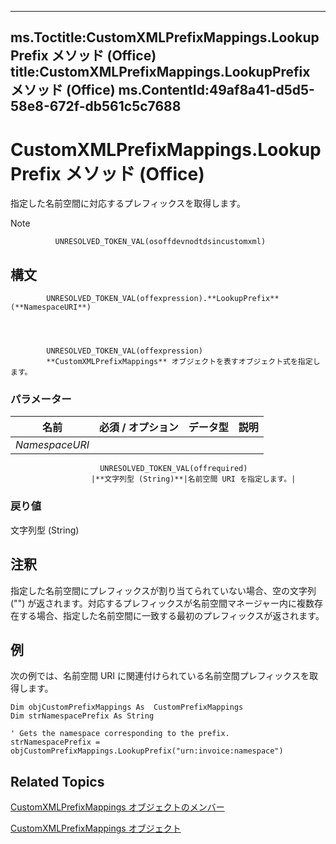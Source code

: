 

---
ms.Toctitle:CustomXMLPrefixMappings.LookupPrefix メソッド (Office)
title:CustomXMLPrefixMappings.LookupPrefix メソッド (Office)
ms.ContentId:49af8a41-d5d5-58e8-672f-db561c5c7688
---
# CustomXMLPrefixMappings.LookupPrefix メソッド (Office)




指定した名前空間に対応するプレフィックスを取得します。

>[!NOTE]
>
              UNRESOLVED_TOKEN_VAL(osoffdevnodtdsincustomxml)
            





## 構文

            UNRESOLVED_TOKEN_VAL(offexpression).**LookupPrefix**(**NamespaceURI**)




            UNRESOLVED_TOKEN_VAL(offexpression)
            **CustomXMLPrefixMappings** オブジェクトを表すオブジェクト式を指定します。

### パラメーター

|**名前**|**必須 / オプション**|**データ型**|**説明**|
|---|---|---|---|
|*NamespaceURI*|
                        UNRESOLVED_TOKEN_VAL(offrequired)
                      |**文字列型 (String)**|名前空間 URI を指定します。|



### 戻り値
文字列型 (String)





## 注釈
指定した名前空間にプレフィックスが割り当てられていない場合、空の文字列 ("") が返されます。対応するプレフィックスが名前空間マネージャー内に複数存在する場合、指定した名前空間に一致する最初のプレフィックスが返されます。



## 例
次の例では、名前空間 URI に関連付けられている名前空間プレフィックスを取得します。

```vba
Dim objCustomPrefixMappings As  CustomPrefixMappings 
Dim strNamespacePrefix As String 
 
' Gets the namespace corresponding to the prefix. 
strNamespacePrefix = objCustomPrefixMappings.LookupPrefix("urn:invoice:namespace") 

```




## Related Topics

[CustomXMLPrefixMappings オブジェクトのメンバー](03fb6754-794d-2c9d-5775-8265e3bcb8e9.md)

[CustomXMLPrefixMappings オブジェクト](7da5e1df-a436-ab54-4ea0-270f3edaf240.md)




